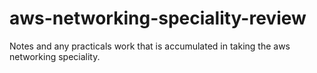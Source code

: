 # aws-networking-speciality-review
Notes and any practicals work that is accumulated in taking the aws networking speciality.
